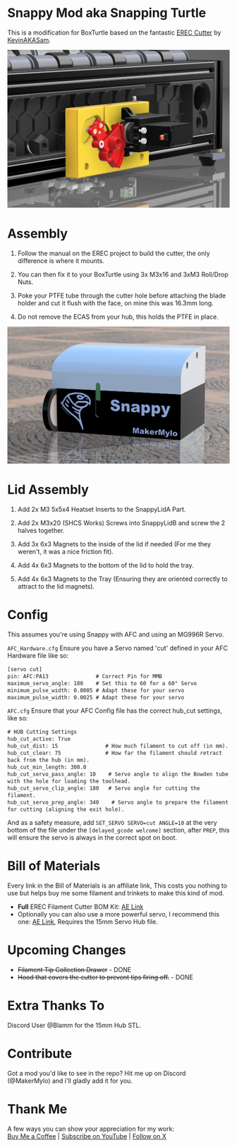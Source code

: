Snappy Mod aka Snapping Turtle
===
This is a modification for BoxTurtle based on the fantastic [EREC Cutter](https://github.com/kevinakasam/ERCF_Filament_Cutter) by [KevinAKASam](https://kevinakasam.com/).

![Snappy](./images/snappy.png)

Assembly
===
1. Follow the manual on the EREC project to build the cutter, the only difference is where it mounts.

2. You can then fix it to your BoxTurtle using 3x M3x16 and 3xM3 Roll/Drop Nuts.

3. Poke your PTFE tube through the cutter hole before attaching the blade holder and cut it flush with the face, on mine this was 16.3mm long.

4. Do not remove the ECAS from your hub, this holds the PTFE in place.

![SnappyBox](./images/snappy_box.png)

Lid Assembly
===
1. Add 2x M3 5x5x4 Heatset Inserts to the SnappyLidA Part.

2. Add 2x M3x20 (SHCS Works) Screws into SnappyLidB and screw the 2 halves together.

3. Add 3x 6x3 Magnets to the inside of the lid if needed (For me they weren't, it was a nice friction fit).

4. Add 4x 6x3 Magnets to the bottom of the lid to hold the tray.

5. Add 4x 6x3 Magnets to the Tray (Ensuring they are oriented correctly to attract to the lid magnets).

Config
===
This assumes you're using Snappy with AFC and using an MG996R Servo.

`AFC_Hardware.cfg`
Ensure you have a Servo named 'cut' defined in your AFC Hardware file like so:
```
[servo cut]
pin: AFC:PA13               # Correct Pin for MMB
maximum_servo_angle: 180  	# Set this to 60 for a 60° Servo
minimum_pulse_width: 0.0005	# Adapt these for your servo
maximum_pulse_width: 0.0025	# Adapt these for your servo
```

`AFC.cfg`
Ensure that your AFC Config file has the correct hub_cut settings, like so:
```
# HUB Cutting Settings
hub_cut_active: True
hub_cut_dist: 15               # How much filament to cut off (in mm).
hub_cut_clear: 75              # How far the filament should retract back from the hub (in mm).
hub_cut_min_length: 300.0
hub_cut_servo_pass_angle: 10    # Servo angle to align the Bowden tube with the hole for loading the toolhead.
hub_cut_servo_clip_angle: 180   # Servo angle for cutting the filament.
hub_cut_servo_prep_angle: 340    # Servo angle to prepare the filament for cutting (aligning the exit hole).
```
And as a safety measure, add `SET_SERVO SERVO=cut ANGLE=10` at the very bottom of the file under the `[delayed_gcode welcome]` section, after `PREP`, this will ensure the servo is always in the correct spot on boot.

Bill of Materials
===
Every link in the Bill of Materials is an affiliate link, This costs you nothing to use but helps buy me some filament and trinkets to make this kind of mod.

- **Full** EREC Filament Cutter BOM Kit: [AE Link](https://s.click.aliexpress.com/e/_DBtMz8X)
- Optionally you can also use a more powerful servo, I recommend this one: [AE Link](https://s.click.aliexpress.com/e/_DDc9vRH), Requires the 15mm Servo Hub file.

Upcoming Changes
===
 - ~~Filament Tip Collection Drawer~~ - DONE
 - ~~Hood that covers the cutter to prevent tips firing off.~~ - DONE

Extra Thanks To
===
Discord User @Blamm for the 15mm Hub STL.

Contribute
===
Got a mod you'd like to see in the repo? Hit me up on Discord (@MakerMylo) and i'll gladly add it for you.

Thank Me
===
A few ways you can show your appreciation for my work:\
[Buy Me a Coffee](https://buymeacoffee.com/makermylo) | [Subscribe on YouTube](https://www.youtube.com/@makermylo) | [Follow on X](https://x.com/MakerMylo)
